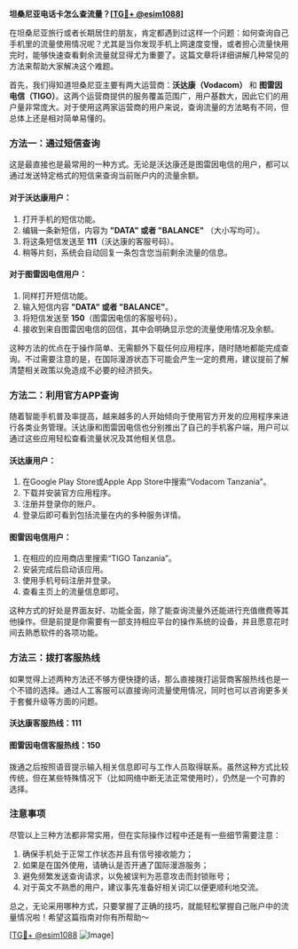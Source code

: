 **坦桑尼亚电话卡怎么查流量？[[TG💪+ @esim1088](https://t.me/s/esim1088)]**

在坦桑尼亚旅行或者长期居住的朋友，肯定都遇到过这样一个问题：如何查询自己手机里的流量使用情况呢？尤其是当你发现手机上网速度变慢，或者担心流量快用完时，能够快速查看剩余流量就显得尤为重要了。这篇文章将详细讲解几种常见的方法来帮助大家解决这个难题。

首先，我们得知道坦桑尼亚主要有两大运营商：**沃达康（Vodacom）** 和 **图雷因电信（TIGO）**。这两个运营商提供的服务覆盖范围广，用户基数大，因此它们的用户量非常庞大。对于使用这两家运营商的用户来说，查询流量的方法略有不同，但总体上还是相对简单易懂的。

### 方法一：通过短信查询

这是最直接也是最常用的一种方式。无论是沃达康还是图雷因电信的用户，都可以通过发送特定格式的短信来查询当前账户内的流量余额。

#### 对于沃达康用户：
1. 打开手机的短信功能。
2. 编辑一条新短信，内容为 **"DATA" 或者 "BALANCE"** （大小写均可）。
3. 将这条短信发送至 **111**（沃达康的客服号码）。
4. 稍等片刻，系统会自动回复一条包含您当前剩余流量的信息。

#### 对于图雷因电信用户：
1. 同样打开短信功能。
2. 输入短信内容 **"DATA" 或者 "BALANCE"**。
3. 将短信发送至 **150**（图雷因电信的客服号码）。
4. 接收到来自图雷因电信的回信，其中会明确显示您的流量使用情况及余额。

这种方法的优点在于操作简单、无需额外下载任何应用程序，随时随地都能完成查询。不过需要注意的是，在国际漫游状态下可能会产生一定的费用，建议提前了解清楚相关政策以免造成不必要的经济损失。

### 方法二：利用官方APP查询

随着智能手机普及率提高，越来越多的人开始倾向于使用官方开发的应用程序来进行各类业务管理。沃达康和图雷因电信也分别推出了自己的手机客户端，用户可以通过这些应用轻松查看流量状况及其他相关信息。

#### 沃达康用户：
1. 在Google Play Store或Apple App Store中搜索“Vodacom Tanzania”。
2. 下载并安装官方应用程序。
3. 注册并登录你的账户。
4. 登录后即可看到包括流量在内的多种服务详情。

#### 图雷因电信用户：
1. 在相应的应用商店里搜索“TIGO Tanzania”。
2. 安装完成后启动该应用。
3. 使用手机号码注册并登录。
4. 查看主页上的流量信息即可。

这种方式的好处是界面友好、功能全面，除了能查询流量外还能进行充值缴费等其他操作。但是前提是你需要有一部支持相应平台的操作系统的设备，并且愿意花时间去熟悉软件的各项功能。

### 方法三：拨打客服热线

如果觉得上述两种方法还不够方便快捷的话，那么直接拨打运营商客服热线也是一个不错的选择。通过人工客服可以直接询问流量使用情况，同时也可以咨询更多关于套餐升级等方面的问题。

#### 沃达康客服热线：111
#### 图雷因电信客服热线：150

拨通之后按照语音提示输入相关信息即可与工作人员取得联系。虽然这种方式比较传统，但在某些特殊情况下（比如网络中断无法正常使用时），仍然是一个可靠的选择。

### 注意事项

尽管以上三种方法都非常实用，但在实际操作过程中还是有一些细节需要注意：

1. 确保手机处于正常工作状态并且有信号接收能力；
2. 如果是在国外使用，请确认是否开通了国际漫游服务；
3. 避免频繁发送查询请求，以免被误判为恶意攻击而封锁账号；
4. 对于英文不熟悉的用户，建议事先准备好相关词汇以便更顺利地交流。

总之，无论采用哪种方式，只要掌握了正确的技巧，就能轻松掌握自己账户中的流量情况啦！希望这篇指南对你有所帮助～

[[TG💪+ @esim1088](https://t.me/s/esim1088) ![Image](https://i.postimg.cc/4NQfJmqS/Snipaste-2025-05-13-00-14-12.png)]